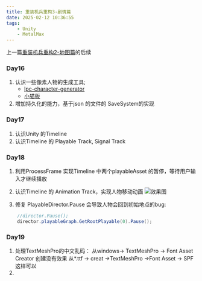 ```yaml
---
title: 重装机兵重构3-剧情篇
date: 2025-02-12 10:36:55
tags:
    - Unity
    - MetalMax
---
```



上一篇[重装机兵重构2-地图篇](/2025/02/08/重装机兵重构2-地图篇/)的后续



### Day16

1. 认识一些像素人物的生成工具;
    - [lpc-character-generator](https://pflat.itch.io/lpc-character-generator)
    - [小猫版](http://150.158.78.78:21422)
2. 增加持久化的能力，基于json 的文件的 SaveSystem的实现



### Day17
1. 认识Unity 的Timeline
2. 认识Timeline 的 Playable Track, Signal Track


### Day18
1. 利用ProcessFrame 实现Timeline 中两个playableAsset 的暂停，等待用户输入才继续播放
2. 认识Timeline 的 Animation Track，实现人物移动动画
![效果图](/images/timeline.png)

3. 修复 PlayableDirector.Pause 会导致人物会回到初始地点的bug:
```csharp
    //director.Pause();
    director.playableGraph.GetRootPlayable(0).Pause();
```

### Day19
1. 处理TextMeshPro的中文乱码：
    从windows-> TextMeshPro -> Font Asset Creator 创建没有效果
    从*.ttf -> creat ->TextMeshPro ->Font Asset -> SPF 这样可以
2. 

